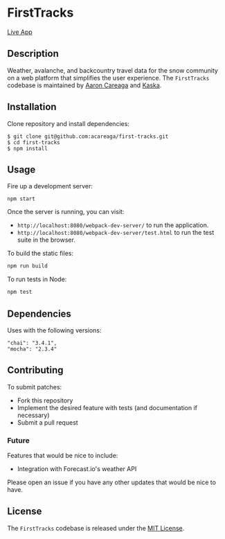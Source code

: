 # FirstTracks

[Live App](https://first-tracks.herokuapp.com/)

## Description

Weather, avalanche, and backcountry travel data for the snow community on a web platform that simplifies the user experience. The `FirstTracks` codebase is maintained by [Aaron Careaga](https://twitter.com/aaroncareaga) and [Kaska](http://www.kaska.co/).

## Installation

Clone repository and install dependencies:

```
$ git clone git@github.com:acareaga/first-tracks.git
$ cd first-tracks
$ npm install
```
## Usage

Fire up a development server:

```
npm start
```

Once the server is running, you can visit:

* `http://localhost:8080/webpack-dev-server/` to run the application.
* `http://localhost:8080/webpack-dev-server/test.html` to run the test suite in the browser.

To build the static files:

```js
npm run build
```

To run tests in Node:

```js
npm test
```

## Dependencies

Uses with the following versions:

```
"chai": "3.4.1",
"mocha": "2.3.4"
```

## Contributing

To submit patches:
* Fork this repository
* Implement the desired feature with tests (and documentation if necessary)
* Submit a pull request

### Future

Features that would be nice to include:
* Integration with Forecast.io's weather API

Please open an issue if you have any other updates that would be nice to have.

## License

The `FirstTracks` codebase is released under the [MIT License](http://www.opensource.org/licenses/MIT).
